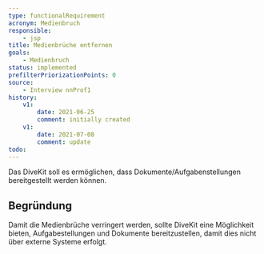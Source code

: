```yaml
---
type: functionalRequirement
acronym: Medienbruch
responsible: 
    - jsp
title: Medienbrüche entfernen
goals: 
    - Medienbruch
status: implemented
prefilterPriorizationPoints: 0
source:
    - Interview nnProf1
history:
    v1:
        date: 2021-06-25
        comment: initially created
    v1:
        date: 2021-07-08
        comment: update
todo: 
---
```


Das DiveKit soll es ermöglichen, dass Dokumente/Aufgabenstellungen bereitgestellt werden können.

## Begründung

Damit die Medienbrüche verringert werden, sollte DiveKit eine Möglichkeit bieten, Aufgabestellungen und Dokumente bereitzustellen, damit dies nicht über externe Systeme erfolgt.
